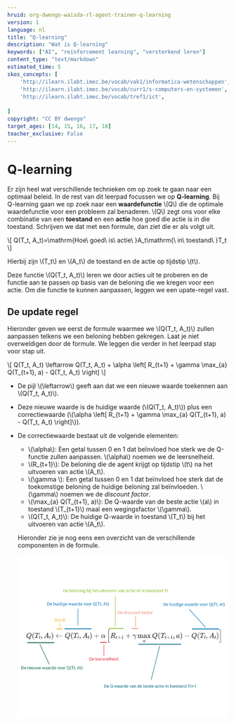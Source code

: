 ```yaml
---
hruid: org-dwengo-waisda-rl-agent-trainen-q-learning
version: 1
language: nl
title: "Q-learning"
description: "Wat is Q-learning"
keywords: ["AI", "reïnforcement learning", "versterkend leren"]
content_type: "text/markdown"
estimated_time: 5
skos_concepts: [
    'http://ilearn.ilabt.imec.be/vocab/vak1/informatica-wetenschappen', 
    'http://ilearn.ilabt.imec.be/vocab/curr1/s-computers-en-systemen',
    'http://ilearn.ilabt.imec.be/vocab/tref1/ict',

]
copyright: "CC BY dwengo"
target_ages: [14, 15, 16, 17, 18]
teacher_exclusive: False
---
```


# Q-learning

Er zijn heel wat verschillende technieken om op zoek te gaan naar een optimaal beleid. In de rest van dit leerpad focussen we op **Q-learning**. Bij Q-learning gaan we op zoek naar een **waardefunctie** \\(Q\\) die de optimale waardefunctie voor een probleem zal benaderen. \\(Q\\) zegt ons voor elke combinatie van een **toestand** en een **actie** hoe goed die actie is in die toestand. Schrijven we dat met een formule, dan ziet die er als volgt uit.

\\[
    Q(T_t, A_t)=\mathrm{Hoe\ goed\ is\ actie\ }A_t\mathrm{\ in\ toestand\ }T_t
\\]

Hierbij zijn \\(T_t\\) en \\(A_t\\) de toestand en de actie op tijdstip \\(t\\).

Deze functie \\(Q(T_t, A_t)\\) leren we door acties uit te proberen en de functie aan te passen op basis van de beloning die we kregen voor een actie. Om die functie te kunnen aanpassen, leggen we een upate-regel vast.

## De update regel

Hieronder geven we eerst de formule waarmee we \\(Q(T_t, A_t)\\) zullen aanpassen telkens we een beloning hebben gekregen. Laat je niet overweldigen door de formule. We leggen die verder in het leerpad stap voor stap uit. 

\\[
  Q(T_t, A_t) \leftarrow Q(T_t, A_t) + \alpha  \left[ R_{t+1} + \gamma \max_{a} Q(T_{t+1}, a) - Q(T_t, A_t) \right]
\\]

* De pijl \\(\leftarrow\\) geeft aan dat we een nieuwe waarde toekennen aan \\(Q(T_t, A_t)\\).
* Deze nieuwe waarde is de huidige waarde (\\(Q(T_t, A_t)\\)) plus een correctiewaarde (\\(\alpha  \left[ R_{t+1} + \gamma \max_{a} Q(T_{t+1}, a) - Q(T_t, A_t) \right]\\)).
* De correctiewaarde bestaat uit de volgende elementen:
  - \\(\alpha\\): Een getal tussen 0 en 1 dat beïnvloed hoe sterk we de Q-functie zullen aanpassen. \\(\alpha\\) noemen we de leersnelheid.
  - \\(R_{t+1}\\): De beloning die de agent krijgt op tijdstip \\(t\\) na het uitvoeren van actie \\(A_t\\).
  - \\(\gamma \\): Een getal tussen 0 en 1 dat beïnvloed hoe sterk dat de toekomstige beloning de huidige beloning zal beïnvloeden. \\(\gamma\\) noemen we de *discount factor*.
  - \\(\max_{a} Q(T_{t+1}, a)\\): De Q-waarde van de beste actie \\(a\\) in toestand \\(T_{t+1}\\) maal een wegingsfactor \\(\gamma\\).
  - \\(Q(T_t, A_t)\\): De huidige Q-waarde in toestand \\(T_t\\) bij het uitvoeren van actie \\(A_t\\).



  Hieronder zie je nog eens een overzicht van de verschillende componenten in de formule.

  ![](img/update_function_explained.png)





